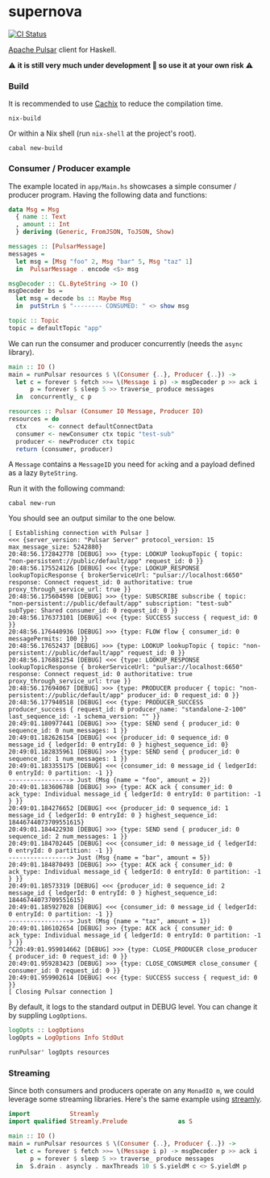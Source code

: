 supernova
=========

[![CI Status](https://github.com/cr-org/hpulsar/workflows/Haskell%20CI/badge.svg)](https://github.com/cr-org/hpulsar/actions)

[Apache Pulsar](https://pulsar.apache.org/) client for Haskell.

⚠️  **it is still very much under development 🚧 so use it at your own risk** ⚠️

### Build

It is recommended to use [Cachix](https://app.cachix.org/cache/hpulsar) to reduce the compilation time.

```shell
nix-build
```

Or within a Nix shell (run `nix-shell` at the project's root).

```shell
cabal new-build
```

### Consumer / Producer example

The example located in `app/Main.hs` showcases a simple consumer / producer program. Having the following data and functions:

```haskell
data Msg = Msg
  { name :: Text
  , amount :: Int
  } deriving (Generic, FromJSON, ToJSON, Show)

messages :: [PulsarMessage]
messages =
  let msg = [Msg "foo" 2, Msg "bar" 5, Msg "taz" 1]
  in  PulsarMessage . encode <$> msg

msgDecoder :: CL.ByteString -> IO ()
msgDecoder bs =
  let msg = decode bs :: Maybe Msg
  in  putStrLn $ "-------- CONSUMED: " <> show msg

topic :: Topic
topic = defaultTopic "app"
```

We can run the consumer and producer concurrently (needs the `async` library).

```haskell
main :: IO ()
main = runPulsar resources $ \(Consumer {..}, Producer {..}) ->
  let c = forever $ fetch >>= \(Message i p) -> msgDecoder p >> ack i
      p = forever $ sleep 5 >> traverse_ produce messages
  in  concurrently_ c p

resources :: Pulsar (Consumer IO Message, Producer IO)
resources = do
  ctx      <- connect defaultConnectData
  consumer <- newConsumer ctx topic "test-sub"
  producer <- newProducer ctx topic
  return (consumer, producer)
```

A `Message` contains a `MessageID` you need for `ack`ing and a payload defined as a lazy `ByteString`.

Run it with the following command:

```shell
cabal new-run
```

You should see an output similar to the one below.

```
[ Establishing connection with Pulsar ]
<<< {server_version: "Pulsar Server" protocol_version: 15 max_message_size: 5242880}
20:48:56.172842778 [DEBUG] >>> {type: LOOKUP lookupTopic { topic: "non-persistent://public/default/app" request_id: 0 }}
20:48:56.175524126 [DEBUG] <<< {type: LOOKUP_RESPONSE lookupTopicResponse { brokerServiceUrl: "pulsar://localhost:6650" response: Connect request_id: 0 authoritative: true proxy_through_service_url: true }}
20:48:56.175604598 [DEBUG] >>> {type: SUBSCRIBE subscribe { topic: "non-persistent://public/default/app" subscription: "test-sub" subType: Shared consumer_id: 0 request_id: 0 }}
20:48:56.176373101 [DEBUG] <<< {type: SUCCESS success { request_id: 0 }}
20:48:56.176440936 [DEBUG] >>> {type: FLOW flow { consumer_id: 0 messagePermits: 100 }}
20:48:56.17652437 [DEBUG] >>> {type: LOOKUP lookupTopic { topic: "non-persistent://public/default/app" request_id: 0 }}
20:48:56.176881254 [DEBUG] <<< {type: LOOKUP_RESPONSE lookupTopicResponse { brokerServiceUrl: "pulsar://localhost:6650" response: Connect request_id: 0 authoritative: true proxy_through_service_url: true }}
20:48:56.17694067 [DEBUG] >>> {type: PRODUCER producer { topic: "non-persistent://public/default/app" producer_id: 0 request_id: 0 }}
20:48:56.177940518 [DEBUG] <<< {type: PRODUCER_SUCCESS producer_success { request_id: 0 producer_name: "standalone-2-100" last_sequence_id: -1 schema_version: "" }}
20:49:01.180977441 [DEBUG] >>> {type: SEND send { producer_id: 0 sequence_id: 0 num_messages: 1 }}
20:49:01.182626154 [DEBUG] <<< {producer_id: 0 sequence_id: 0 message_id { ledgerId: 0 entryId: 0 } highest_sequence_id: 0}
20:49:01.182835961 [DEBUG] >>> {type: SEND send { producer_id: 0 sequence_id: 1 num_messages: 1 }}
20:49:01.183355175 [DEBUG] <<< {consumer_id: 0 message_id { ledgerId: 0 entryId: 0 partition: -1 }}
-----------------> Just (Msg {name = "foo", amount = 2})
20:49:01.183606788 [DEBUG] >>> {type: ACK ack { consumer_id: 0 ack_type: Individual message_id { ledgerId: 0 entryId: 0 partition: -1 } }}
20:49:01.184276652 [DEBUG] <<< {producer_id: 0 sequence_id: 1 message_id { ledgerId: 0 entryId: 0 } highest_sequence_id: 18446744073709551615}
20:49:01.184422938 [DEBUG] >>> {type: SEND send { producer_id: 0 sequence_id: 2 num_messages: 1 }}
20:49:01.184702445 [DEBUG] <<< {consumer_id: 0 message_id { ledgerId: 0 entryId: 0 partition: -1 }}
-----------------> Just (Msg {name = "bar", amount = 5})
20:49:01.184870493 [DEBUG] >>> {type: ACK ack { consumer_id: 0 ack_type: Individual message_id { ledgerId: 0 entryId: 0 partition: -1 } }}
20:49:01.18573319 [DEBUG] <<< {producer_id: 0 sequence_id: 2 message_id { ledgerId: 0 entryId: 0 } highest_sequence_id: 18446744073709551615}
20:49:01.185927028 [DEBUG] <<< {consumer_id: 0 message_id { ledgerId: 0 entryId: 0 partition: -1 }}
-----------------> Just (Msg {name = "taz", amount = 1})
20:49:01.186102654 [DEBUG] >>> {type: ACK ack { consumer_id: 0 ack_type: Individual message_id { ledgerId: 0 entryId: 0 partition: -1 } }}
^C20:49:01.959014662 [DEBUG] >>> {type: CLOSE_PRODUCER close_producer { producer_id: 0 request_id: 0 }}
20:49:01.959283423 [DEBUG] >>> {type: CLOSE_CONSUMER close_consumer { consumer_id: 0 request_id: 0 }}
20:49:01.959902614 [DEBUG] <<< {type: SUCCESS success { request_id: 0 }}
[ Closing Pulsar connection ]
```

By default, it logs to the standard output in DEBUG level. You can change it by suppling `LogOptions`.

```haskell
logOpts :: LogOptions
logOpts = LogOptions Info StdOut

runPulsar' logOpts resources
```

### Streaming

Since both consumers and producers operate on any `MonadIO m`, we could leverage some streaming libraries. Here's the same example using [streamly](https://hackage.haskell.org/package/streamly).

```haskell
import           Streamly
import qualified Streamly.Prelude              as S

main :: IO ()
main = runPulsar resources $ \(Consumer {..}, Producer {..}) ->
  let c = forever $ fetch >>= \(Message i p) -> msgDecoder p >> ack i
      p = forever $ sleep 5 >> traverse_ produce messages
  in  S.drain . asyncly . maxThreads 10 $ S.yieldM c <> S.yieldM p
```
